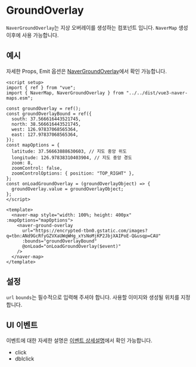 # GroundOverlay

`NaverGroundOverlay`는 지상 오버레이를 생성하는 컴포넌트 입니다. `NaverMap` 생성 이후에 사용 가능합니다.

## 예시

자세한 Props, Emit 옵션은 [NaverGroundOverlay](../reference/#navergroundoverlay)에서 확인 가능합니다.

<GroundOverlay />

```vue
<script setup>
import { ref } from "vue";
import { NaverMap, NaverGroundOverlay } from "../../dist/vue3-naver-maps.esm";

const groundOverlay = ref();
const groundOverlayBound = ref({
  south: 37.566616443521745,
  north: 38.566616443521745,
  west: 126.97837068565364,
  east: 127.97837068565364,
});
const mapOptions = {
  latitude: 37.56663888630603, // 지도 중앙 위도
  longitude: 126.97838310403904, // 지도 중앙 경도
  zoom: 8,
  zoomControl: false,
  zoomControlOptions: { position: "TOP_RIGHT" },
};
const onLoadGroundOverlay = (groundOverlayObject) => {
  groundOverlay.value = groundOverlayObject;
};
</script>

<template>
  <naver-map style="width: 100%; height: 400px" :mapOptions="mapOptions">
    <naver-ground-overlay
      url="https://encrypted-tbn0.gstatic.com/images?q=tbn:ANd9GcRfyGZVXaUWqWHg_xYsNoMjKP2JbjXAIPoE-Q&usqp=CAU"
      :bounds="groundOverlayBound"
      @onLoad="onLoadGroundOverlay($event)"
    />
  </naver-map>
</template>
```

## 설정

`url` `bounds`는 필수적으로 입력해 주셔야 합니다. 사용할 이미지와 생성될 위치를 지정합니다.

## UI 이벤트

이벤트에 대한 자세한 설명은 [이벤트 상세설명](https://navermaps.github.io/maps.js.ncp/docs/naver.maps.GroundOverlay.html#toc13__anchor)에서 확인 가능합니다.

- click
- dblclick
